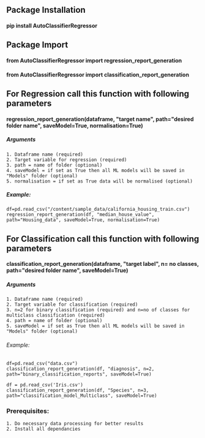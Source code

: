 ## Package Installation

#### pip install AutoClassifierRegressor

## Package Import

#### from AutoClassifierRegressor import regression_report_generation

#### from AutoClassifierRegressor import classification_report_generation

## For Regression call this function with following parameters

#### regression_report_generation(dataframe, "target name", path="desired folder name", saveModel=True, normalisation=True)

##### Arguments

    1. Dataframe name (required)
    2. Target variable for regression (required)
    3. path = name of folder (optional)
    4. saveModel = if set as True then all ML models will be saved in "Models" folder (optional)
    5. normalisation = if set as True data will be normalised (optional)

##### Example:

    df=pd.read_csv("/content/sample_data/california_housing_train.csv")
    regression_report_generation(df, "median_house_value", path="Housing_data", saveModel=True, normalisation=True)

## For Classification call this function with following parameters

#### classification_report_generation(dataframe, "target label", n= no classes, path="desired folder name", saveModel=True)

##### Arguments

    1. Dataframe name (required)
    2. Target variable for classification (required)
    3. n=2 for binary classification (required) and n=no of classes for multiclass classification (required)
    4. path = name of folder (optional)
    5. saveModel = if set as True then all ML models will be saved in "Models" folder (optional)

###### Example:

    df=pd.read_csv("data.csv")
    classification_report_generation(df, "diagnosis", n=2, path="binary_classification_reports", saveModel=True)

    df = pd.read_csv('Iris.csv')
    classification_report_generation(df, "Species", n=3, path="classification_model_Multiclass", saveModel=True)

### Prerequisites:

    1. Do necessary data processing for better results
    2. Install all dependancies
